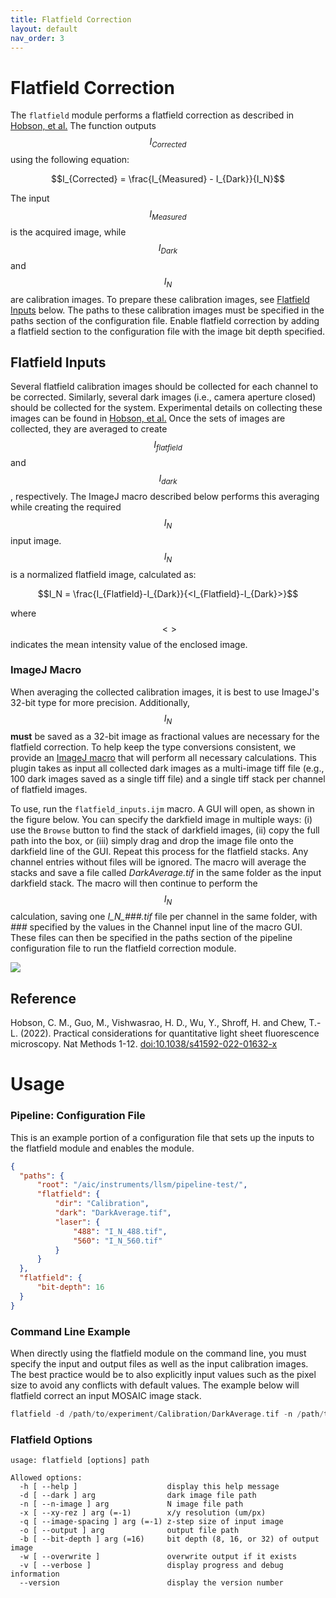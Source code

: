 ```yaml
---
title: Flatfield Correction
layout: default
nav_order: 3
---
```


# Flatfield Correction

The `flatfield` module performs a flatfield correction as described in [Hobson, et al.]((#reference)) The function outputs $$I_{Corrected}$$ using the following equation:

$$I_{Corrected} = \frac{I_{Measured} - I_{Dark}}{I_N}$$

The input $$I_{Measured}$$ is the acquired image, while $$I_{Dark}$$ and $$I_N$$ are calibration images. To prepare these calibration images, see [Flatfield Inputs](#flatfield-inputs) below.  The paths to these calibration images must be specified in the paths section of the configuration file. Enable flatfield correction by adding a flatfield section to the configuration file with the image bit depth specified.

## Flatfield Inputs
Several flatfield calibration images should be collected for each channel to be corrected. Similarly, several dark images (i.e., camera aperture closed) should be collected for the system. Experimental details on collecting these images can be found in [Hobson, et al.]((#reference)) Once the sets of images are collected, they are averaged to create $$I_{flatfield}$$ and $$I_{dark}$$, respectively. The ImageJ macro described below performs this averaging while creating the required $$I_N$$ input image. $$I_N$$ is a normalized flatfield image, calculated as:

$$I_N = \frac{I_{Flatfield}-I_{Dark}}{<I_{Flatfield}-I_{Dark}>}$$

where $$<>$$ indicates the mean intensity value of the enclosed image.

### ImageJ Macro
When averaging the collected calibration images, it is best to use ImageJ's 32-bit type for more precision. Additionally, $$I_N$$ **must** be saved as a 32-bit image as fractional values are necessary for the flatfield correction. To help keep the type conversions consistent, we provide an [ImageJ macro](https://github.com/aicjanelia/LLSM/blob/master/src/imagej/flatfield_inputs.ijm) that will perform all necessary calculations. This plugin takes as input all collected dark images as a multi-image tiff file (e.g., 100 dark images saved as a single tiff file) and a single tiff stack per channel of flatfield images.

To use, run the `flatfield_inputs.ijm` macro. A GUI will open, as shown in the figure below. You can specify the darkfield image in multiple ways: (i) use the `Browse` button to find the stack of darkfield images, (ii) copy the full path into the box, or (iii) simply drag and drop the image file onto the darkfield line of the GUI. Repeat this process for the flatfield stacks. Any channel entries without files will be ignored. The macro will average the stacks and save a file called *DarkAverage.tif* in the same folder as the input darkfield stack. The macro will then continue to perform the $$I_N$$ calculation, saving one *I_N_###.tif* file per channel in the same folder, with *###* specified by the values in the Channel input line of the macro GUI. These files can then be specified in the paths section of the pipeline configuration file to run the flatfield correction module.

![](https://github.com/aicjanelia/LLSM/blob/master/docs/flatfield/FlatFieldGUI.png)

## Reference
Hobson, C. M., Guo, M., Vishwasrao, H. D., Wu, Y., Shroff, H. and Chew, T.-L. (2022). Practical considerations for quantitative light sheet fluorescence microscopy. Nat Methods 1-12. [doi:10.1038/s41592-022-01632-x](https://doi.org/10.1038/s41592-022-01632-x)

# Usage

### Pipeline: Configuration File
This is an example portion of a configuration file that sets up the inputs to the flatfield module and enables the module.

```json
{
  "paths": {
      "root": "/aic/instruments/llsm/pipeline-test/",
      "flatfield": {
          "dir": "Calibration",
          "dark": "DarkAverage.tif",
          "laser": {
              "488": "I_N_488.tif",
              "560": "I_N_560.tif"
          }
      }
  },
  "flatfield": {
      "bit-depth": 16
  }
}
```

### Command Line Example
When directly using the flatfield module on the command line, you must specify the input and output files as well as the input calibration images. The best practice would be to also explicitly input values such as the pixel size to avoid any conflicts with default values. The example below will flatfield correct an input MOSAIC image stack.
```c
flatfield -d /path/to/experiment/Calibration/DarkAverage.tif -n /path/to/experiment/Calibration/I_N_488.tif -x 0.108 -q 0.21462536238843902 -o /path/to/experiment/flatfield/scan_Cam1_ch0_tile0_t0000_flatfield.tif -b 32 -w /path/to/experiment/scan_CamA_ch0_CAM1_stack0000_488nm_0000000msec_0004732481msecAbs_000x_000y_000z_0000t.tif
```

### Flatfield Options

```text
usage: flatfield [options] path

Allowed options:
  -h [ --help ]                    display this help message
  -d [ --dark ] arg                dark image file path
  -n [ --n-image ] arg             N image file path
  -x [ --xy-rez ] arg (=-1)        x/y resolution (um/px)
  -q [ --image-spacing ] arg (=-1) z-step size of input image
  -o [ --output ] arg              output file path
  -b [ --bit-depth ] arg (=16)     bit depth (8, 16, or 32) of output image
  -w [ --overwrite ]               overwrite output if it exists
  -v [ --verbose ]                 display progress and debug information
  --version                        display the version number
```

